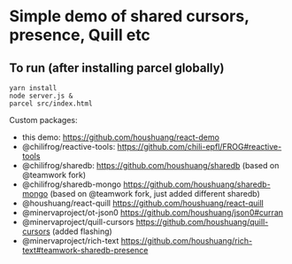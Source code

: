 # Simple demo of shared cursors, presence, Quill etc

## To run (after installing parcel globally)
```
yarn install
node server.js &
parcel src/index.html
```

Custom packages: 

- this demo: https://github.com/houshuang/react-demo
- @chilifrog/reactive-tools: https://github.com/chili-epfl/FROG#reactive-tools
- @chilifrog/sharedb: https://github.com/houshuang/sharedb (based on @teamwork fork)
- @chilifrog/sharedb-mongo https://github.com/houshuang/sharedb-mongo (based on @teamwork fork, just added different sharedb)
- @houshuang/react-quill https://github.com/houshuang/react-quill
- @minervaproject/ot-json0 https://github.com/houshuang/json0#curran
- @minervaproject/quill-cursors https://github.com/houshuang/quill-cursors (added flashing)
- @minervaproject/rich-text https://github.com/houshuang/rich-text#teamwork-sharedb-presence
